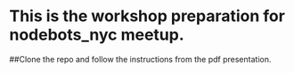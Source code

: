 # This is the workshop preparation for nodebots_nyc meetup.

##Clone the repo and follow the instructions from the pdf presentation.
